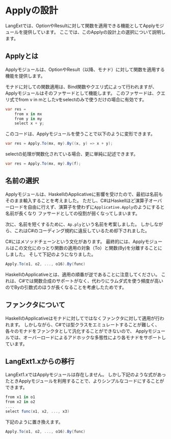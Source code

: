 Applyの設計
==========
LangExtでは、OptionやResultに対して関数を適用できる機能としてApplyモジュールを提供しています。
ここでは、このApplyの設計上の選択について説明します。

Applyとは
--------
Applyモジュールは、OptionやResult（以降、モナド）に対して関数を適用する機能を提供します。

モナドに対しての関数適用は、Bind関数やクエリ式によって行われますが、Applyモジュールはそのファサードとして機能します。
このファサードは、クエリ式でfrom v in mとしたvをselectのみで使うだけの場合に有効です。

```cs
var res =
    from x in mx
    from y in my
    select x + y;
```

このコードは、Applyモジュールを使うことで以下のように変形できます。

```cs
var res = Apply.To(mx, my).By((x, y) => x + y);
```

selectの処理が関数化されている場合、更に単純に記述できます。

```cs
var res = Apply.To(mx, my).By(f);
```

名前の選択
---------
Applyモジュールは、HaskellのApplicativeに影響を受けたので、最初は名前もそのまま輸入することを考えました。
ただし、C#はHaskellほど演算子オーバーロードを自由に行えず、演算子を使わずに`Applicative.Apply`のようにすると名前が長くなり
ファサードとしての役割が弱くなってしまいます。

次に、名前を短くするために、`Ap.ply`という名前を考案しました。
しかしながら、これはC#のコーディング規約に違反しているため却下されました。

C#にはメソッドチェーンという文化があります。
最終的には、Applyモジュールはこの文化にのっとり関数の適用の対象（To）と関数(By)を分離することにしました。
そして下記のようになりました。

```cs
Apply.To(o1, o2, ..., o16).By(func)
```

HaskellのApplicativeとは、適用の順番が逆であることに注意してください。
これは、C#では関数合成のサポートがなく、代わりにラムダ式を使う頻度が高いのでByの引数式のほうが長くなることを考慮したためです。

ファンクタについて
-------------
HaskellのApplicativeはモナドに対してではなくファンクタに対して適用が行われます。
しかしながら、C#では型クラスをエミュレートすることが難しく、各々のモナドをファンクタとして汎化することができないので、
Applyモジュールでは、オーバーロードによるアドホックな多態性により各モナドをサポートしています。

LangExt1.xからの移行
--------------------
LangExt1.xではApplyモジュールは存在しません。
しかし下記のような式があったときApplyモジュールを利用することで、よりシンプルなコードにすることができます。

```cs
from x1 in o1
from x2 in o2
....
select func(x1, x2, ..., x3)
```

下記のように置き換えます。
```cs
Apply.To(o1, o2, ..., o16).By(func)
```